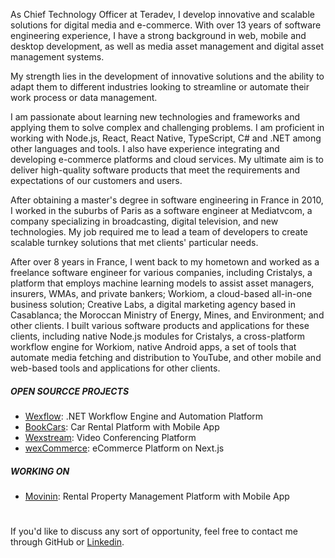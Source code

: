 <!--<picture>
  <source media="(prefers-color-scheme: dark)" srcset="https://raw.githubusercontent.com/aelassas/aelassas/output/github-snake-dark.svg" />
  <source media="(prefers-color-scheme: light)" srcset="https://raw.githubusercontent.com/aelassas/aelassas/output/github-snake.svg" />
  <img alt="github-snake" src="https://raw.githubusercontent.com/aelassas/aelassas/output/github-snake.svg" />
</picture>-->

As Chief Technology Officer at Teradev, I develop innovative and scalable solutions for digital media and e-commerce. With over 13 years of software engineering experience, I have a strong background in web, mobile and desktop development, as well as media asset management and digital asset management systems.

My strength lies in the development of innovative solutions and the ability to adapt them to different industries looking to streamline or automate their work process or data management.

I am passionate about learning new technologies and frameworks and applying them to solve complex and challenging problems. I am proficient in working with Node.js, React, React Native, TypeScript, C# and .NET among other languages and tools. I also have experience integrating and developing e-commerce platforms and cloud services. My ultimate aim is to deliver high-quality software products that meet the requirements and expectations of our customers and users.

After obtaining a master's degree in software engineering in France in 2010, I worked in the suburbs of Paris as a software engineer at Mediatvcom, a company specializing in broadcasting, digital television, and new technologies. My job required me to lead a team of developers to create scalable turnkey solutions that met clients' particular needs.

After over 8 years in France, I went back to my hometown and worked as a freelance software engineer for various companies, including Cristalys, a platform that employs machine learning models to assist asset managers, insurers, WMAs, and private bankers; Workiom, a cloud-based all-in-one business solution; Creative Labs, a digital marketing agency based in Casablanca; the Moroccan Ministry of Energy, Mines, and Environment; and other clients. I built various software products and applications for these clients, including native Node.js modules for Cristalys, a cross-platform workflow engine for Workiom, native Android apps, a set of tools that automate media fetching and distribution to YouTube, and other mobile and web-based tools and applications for other clients.

##### OPEN SOURCCE PROJECTS
* [Wexflow](https://github.com/aelassas/wexflow): .NET Workflow Engine and Automation Platform
* [BookCars](https://github.com/aelassas/bookcars): Car Rental Platform with Mobile App
* [Wexstream](https://github.com/aelassas/wexstream): Video Conferencing Platform
* [wexCommerce](https://github.com/aelassas/wexcommerce): eCommerce Platform on Next.js
  
##### WORKING ON
* [Movinin](https://github.com/aelassas/movinin): Rental Property Management Platform with Mobile App
#
If you'd like to discuss any sort of opportunity, feel free to contact me through GitHub or [Linkedin](https://www.linkedin.com/in/aelassas/).
